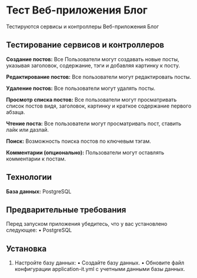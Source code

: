 # Тест Веб-приложения Блог

Тестируются сервисы и контроллеры Веб-приложения Блог

## Тестирование сервисов и контроллеров

**Создание постов:** Все Пользователи могут создавать новые посты, указывая заголовок, содержание, тэги и добавляя картинку к посту.

**Редактирование постов:** Все пользователи могут редактировать посты.

**Удаление постов:** Все пользователи могут удалять посты.

**Просмотр списка постов:** Все пользователи могут просматривать список постов видя, заголовок, картинку и краткое содержание первого абзаца.

**Чтение поста:** Все пользователи могут просматривать пост, ставить лайк или дазлай.

**Поиск:** Возможность поиска постов по ключевым тэгам.

**Комментарии (опционально):** Пользователи могут оставлять комментарии к постам.


## Технологии
**База данных:** PostgreSQL

## Предварительные требования

Перед запуском приложения убедитесь, что у вас установлено следующее:
• PostgreSQL

## Установка
1. Настройте базу данных:
    • Создайте базу данных.
    • Обновите файл конфигурации application-it.yml с учетными данными базы данных.

